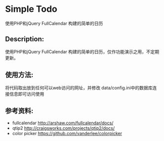 # Simple Todo

使用PHP和jQuery FullCalendar 构建的简单的日历

## Description:

使用PHP和jQuery FullCalendar 构建的简单的日历，仅作功能演示之用，不定期更新。

## 使用方法:
将代码取出放到任何可以web访问的网址，并修改 data/config.ini中的数据库连接信息即可访问使用
## 参考资料:

* fullcalendar http://arshaw.com/fullcalendar/docs/
* qtip2 http://craigsworks.com/projects/qtip2/docs/
* color picker https://github.com/vanderlee/colorpicker